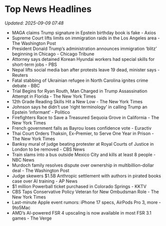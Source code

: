 # Top News Headlines

_Updated: 2025-09-09 07:48_

- MAGA claims Trump signature in Epstein birthday book is fake - Axios
- Supreme Court lifts limits on immigration raids in the Los Angeles area - The Washington Post
- President Donald Trump’s administration announces immigration ‘blitz’ beginning in Chicago - Chicago Tribune
- Attorney says detained Korean Hyundai workers had special skills for short-term jobs - PBS
- Nepal lifts social media ban after protests leave 19 dead, minister says - Reuters
- Fatal stabbing of Ukrainian refugee in North Carolina ignites crime debate - BBC
- Trial Begins for Ryan Routh, Man Charged in Trump Assassination Attempt in Florida - The New York Times
- 12th Grade Reading Skills Hit a New Low - The New York Times
- Johnson says he didn’t use ‘right terminology’ in calling Trump an Epstein ‘informant‘ - Politico
- Firefighters Race to Save a Treasured Sequoia Grove in California - The New York Times
- French government falls as Bayrou loses confidence vote - Euractiv
- Thai Court Orders Thaksin, Ex-Premier, to Serve One Year in Prison - The New York Times
- Banksy mural of judge beating protester at Royal Courts of Justice in London to be removed - CBS News
- Train slams into a bus outside Mexico City and kills at least 8 people - NBC News
- Murdoch family resolves dispute over ownership in multibillion-dollar deal - The Washington Post
- Judge skewers $1.5B Anthropic settlement with authors in pirated books case over AI training - AP News
- $1 million Powerball ticket purchased in Colorado Springs - KKTV
- CBS Taps Conservative Policy Veteran for New Ombudsman Role - The New York Times
- Last-minute Apple event rumors: iPhone 17 specs, AirPods Pro 3, more - 9to5Mac
- AMD’s AI-powered FSR 4 upscaling is now available in most FSR 3.1 games - The Verge